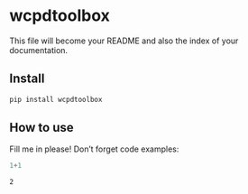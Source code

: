 wcpdtoolbox
================

<!-- WARNING: THIS FILE WAS AUTOGENERATED! DO NOT EDIT! -->

This file will become your README and also the index of your
documentation.

## Install

``` sh
pip install wcpdtoolbox
```

## How to use

Fill me in please! Don’t forget code examples:

``` python
1+1
```

    2
